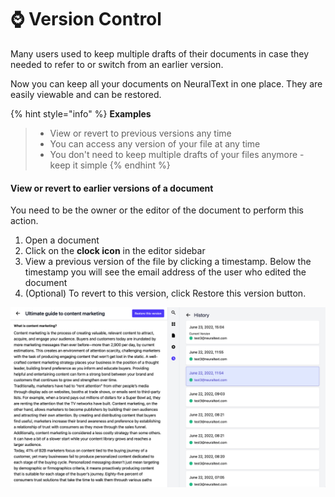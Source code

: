# ⌚ Version Control

Many users used to keep multiple drafts of their documents in case they needed to refer to or switch from an earlier version.&#x20;

Now you can keep all your documents on NeuralText in one place. They are easily viewable and can be restored.

{% hint style="info" %}
**Examples**

> * View or revert to previous versions any time
> * You can access any version of your file at any time
> * You don't need to keep multiple drafts of your files anymore - keep it simple
{% endhint %}

#### View or revert to earlier versions of a document

You need to be the owner or the editor of the document to perform this action.

1. Open a document
2. Click on the **clock icon** in the editor sidebar
3. View a previous version of the file by clicking a timestamp. Below the timestamp you will see the email address of the user who edited the document
4. (Optional) To revert to this version, click Restore this version button.

![](<../../../.gitbook/assets/CleanShot 2022-06-23 at 17.16.51@2x.png>)
